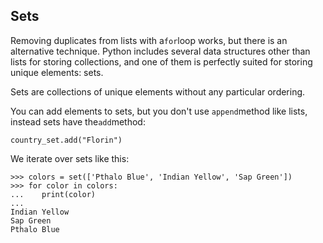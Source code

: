 ## Sets

Removing duplicates from lists with a`for`loop works, but there is an alternative technique. Python includes several data structures other than lists for storing collections, and one of them is perfectly suited for storing unique elements: sets.

Sets are collections of unique elements without any particular ordering.

You can add elements to sets, but you don't use `append`method like lists, instead sets have the`add`method:

```
country_set.add("Florin")
```

We iterate over sets like this:

```
>>> colors = set(['Pthalo Blue', 'Indian Yellow', 'Sap Green'])
>>> for color in colors:
...    print(color)
...
Indian Yellow
Sap Green
Pthalo Blue
```



